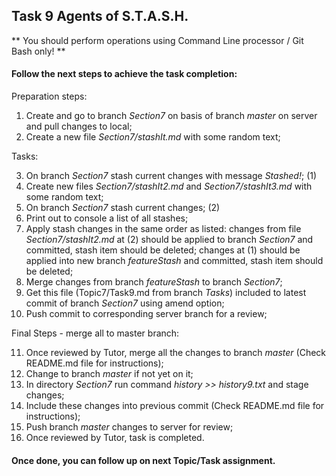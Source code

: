 ## Task 9 Agents of S.T.A.S.H.

** You should perform operations using Command Line processor / Git Bash only! **

#### Follow the next steps to achieve the task completion:

Preparation steps:

1.  Create and go to branch *Section7* on basis of branch *master* on server and pull changes to local;
2.	Create a new file *Section7/stashIt.md* with some random text;

Tasks:

3.	On branch *Section7* stash current changes with message *Stashed!*;		(1)
4.	Create new files *Section7/stashIt2.md* and *Section7/stashIt3.md* with some random text;
5.	On branch *Section7* stash current changes;						(2)
6.	Print out to console a list of all stashes;
7.	Apply stash changes in the same order as listed:
	changes from file *Section7/stashIt2.md* at (2) should be applied to branch *Section7* and committed, stash item should be deleted;
	changes at (1) should be applied into new branch *featureStash* and committed, stash item should be deleted; 
8.  Merge changes from branch *featureStash* to branch *Section7*;
9.	Get this file (Topic7/Task9.md from branch *Tasks*) included to latest commit of branch *Section7* using amend option;
10. Push commit to corresponding server branch for a review;

Final Steps - merge all to master branch:

11. Once reviewed by Tutor, merge all the changes to branch *master* (Check README.md file for instructions);
12. Change to branch *master* if not yet on it;
13. In directory *Section7* run command *history >> history9.txt* and stage changes;
14.	Include these changes into previous commit (Check README.md file for instructions);
15.	Push branch *master* changes to server for review;
16. Once reviewed by Tutor, task is completed.

#### Once done, you can follow up on next Topic/Task assignment.
